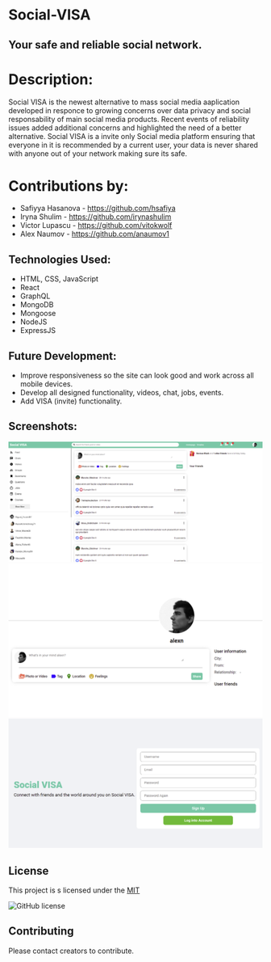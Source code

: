 # Social-VISA

## Your safe and reliable social network.

# Description: 
Social VISA is the newest alternative to mass social media aaplication developed in responce to growing concerns over data privacy and social responsability of main social media products. Recent events of reliability issues added additional concerns and highlighted the need of a better alternative. 
Social VISA is a invite only Social media platform ensuring that everyone in it is recommended by a current user, your data is never shared with anyone out of your network making sure its safe.

# Contributions by: 
* Safiyya Hasanova - https://github.com/hsafiya
* Iryna Shulim - https://github.com/irynashulim
* Victor Lupascu - https://github.com/vitokwolf
* Alex Naumov - https://github.com/anaumov1


## Technologies Used:
* HTML, CSS, JavaScript
* React
* GraphQL
* MongoDB
* Mongoose 
* NodeJS
* ExpressJS

## Future Development:
* Improve responsiveness so the site can look good and work across all mobile devices.
* Develop all designed functionality, videos, chat, jobs, events.
* Add VISA (invite) functionality.

## Screenshots:
![Main Page](https://github.com/hsafiya/Social-VISA/blob/develop/client/public/assets/screens/feed.PNG?raw=true)
![Profile](https://github.com/hsafiya/Social-VISA/blob/develop/client/public/assets/screens/profile.PNG?raw=true)
![Create Profile](https://github.com/hsafiya/Social-VISA/blob/develop/client/public/assets/screens/signup.PNG?raw=true)


 ## License
  This project is s licensed under the [MIT](LICENSE)
  
  ![GitHub license](https://img.shields.io/badge/license-MIT-blue.svg)
    
  ## Contributing
  Please contact creators to contribute.
